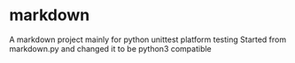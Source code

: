 # markdown
A markdown project mainly for python unittest platform testing
Started from markdown.py and changed it to be python3 compatible

